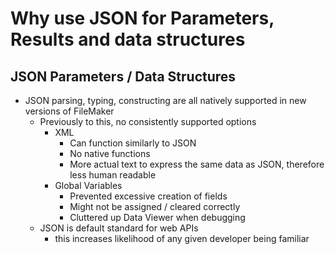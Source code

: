 # Why use JSON for Parameters, Results and data structures

## JSON Parameters / Data Structures
  - JSON parsing, typing, constructing are all natively supported in new versions of FileMaker
    - Previously to this, no consistently supported options
      - XML
        - Can function similarly to JSON
        - No native functions
        - More actual text to express the same data as JSON, therefore less human readable
      - Global Variables
        - Prevented excessive creation of fields
        - Might not be assigned / cleared correctly
        - Cluttered up Data Viewer when debugging
    - JSON is default standard for web APIs
      - this increases likelihood of any given developer being familiar
